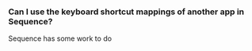 ### Can I use the keyboard shortcut mappings of another app in Sequence?

Sequence has some work to do 